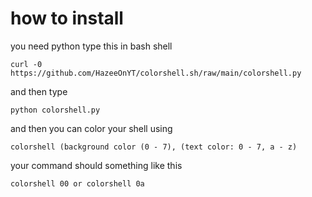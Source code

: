 # how to install
you need python
type this in bash shell
```
curl -0 https://github.com/HazeeOnYT/colorshell.sh/raw/main/colorshell.py
```
and then type
```
python colorshell.py
```

and then you can color your shell
using
```
colorshell (background color (0 - 7), (text color: 0 - 7, a - z)
```
your command should something like this
```
colorshell 00 or colorshell 0a
```
